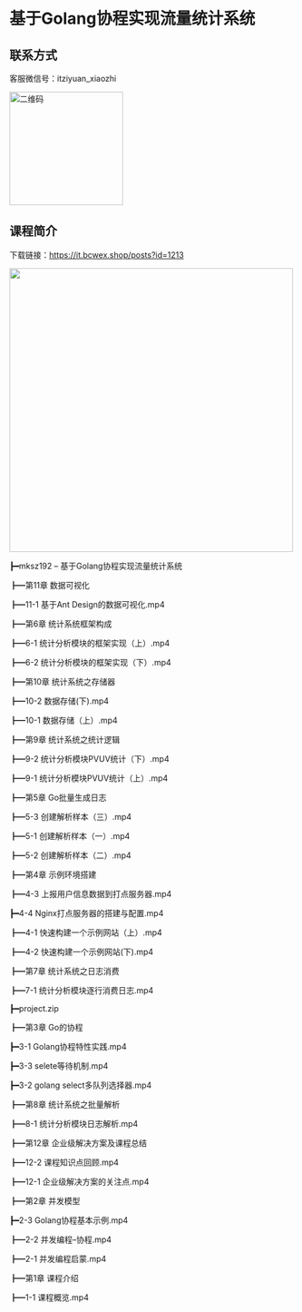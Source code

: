 # 基于Golang协程实现流量统计系统

## 联系方式

客服微信号：itziyuan_xiaozhi

<img src="https://ziyuanyun.oss-cn-guangzhou.aliyuncs.com/common/20240614073449/666b82192834a.jpg" width="200" height="200" alt="二维码">

## 课程简介

下载链接：https://it.bcwex.shop/posts?id=1213

<img src="https://ziyuanyun.oss-cn-guangzhou.aliyuncs.com/yun/20240515153639/66446607b6564.jpg" width="500" alt="">

  ┣━mksz192 &#8211; 基于Golang协程实现流量统计系统

 ┣━第11章 数据可视化

 ┣━11-1 基于Ant Design的数据可视化.mp4

 ┣━第6章 统计系统框架构成

 ┣━6-1 统计分析模块的框架实现（上）.mp4

 ┣━6-2 统计分析模块的框架实现（下）.mp4

 ┣━第10章 统计系统之存储器

 ┣━10-2 数据存储(下).mp4

 ┣━10-1 数据存储（上）.mp4

 ┣━第9章 统计系统之统计逻辑

 ┣━9-2 统计分析模块PVUV统计（下）.mp4

 ┣━9-1 统计分析模块PVUV统计（上）.mp4

 ┣━第5章 Go批量生成日志

 ┣━5-3 创建解析样本（三）.mp4

 ┣━5-1 创建解析样本（一）.mp4

 ┣━5-2 创建解析样本（二）.mp4

 ┣━第4章 示例环境搭建

 ┣━4-3 上报用户信息数据到打点服务器.mp4

 ┣━4-4 Nginx打点服务器的搭建与配置.mp4

 ┣━4-1 快速构建一个示例网站（上）.mp4

 ┣━4-2 快速构建一个示例网站(下).mp4

 ┣━第7章 统计系统之日志消费

 ┣━7-1 统计分析模块逐行消费日志.mp4

 ┣━project.zip

 ┣━第3章 Go的协程

 ┣━3-1 Golang协程特性实践.mp4

 ┣━3-3 selete等待机制.mp4

 ┣━3-2 golang select多队列选择器.mp4

 ┣━第8章 统计系统之批量解析

 ┣━8-1 统计分析模块日志解析.mp4

 ┣━第12章 企业级解决方案及课程总结

 ┣━12-2 课程知识点回顾.mp4

 ┣━12-1 企业级解决方案的关注点.mp4

 ┣━第2章 并发模型

 ┣━2-3 Golang协程基本示例.mp4

 ┣━2-2 并发编程&#8211;协程.mp4

 ┣━2-1 并发编程启蒙.mp4

 ┣━第1章 课程介绍

 ┣━1-1 课程概览.mp4

  
